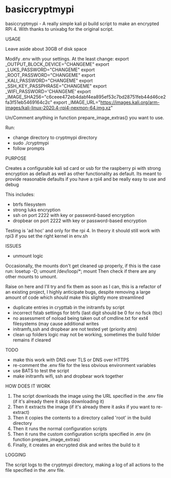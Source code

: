 # basiccryptmypi
basiccryptmypi - A really simple kali pi build script to make an encrypted RPi 4. With thanks to unixabg for the original script.

USAGE

Leave aside about 30GB of disk space 

Modify .env with your settings. At the least change:
export _OUTPUT_BLOCK_DEVICE="CHANGEME"
export _LUKS_PASSWORD="CHANGEME"
export _ROOT_PASSWORD="CHANGEME"
export _KALI_PASSWORD="CHANGEME"
export _SSH_KEY_PASSPHRASE="CHANGEME"
export _WIFI_PASSWORD='CHANGEME'
export _IMAGE_SHA256="c6ceee472eb4dabf4ea895ef53c7bd28751feb44d46ce2fa3f51eb5469164c2c"
export _IMAGE_URL="https://images.kali.org/arm-images/kali-linux-2020.4-rpi4-nexmon-64.img.xz"

Un/Comment anything in function prepare_image_extras() you want to use.

Run: 
- change directory to cryptmypi directory
- sudo ./cryptmypi
- follow prompts

PURPOSE

Creates a configurable kali sd card or usb for the raspberry pi with strong encryption as default as well as other functionality as default.
Its meant to provide reasonable defaults if you have a rpi4 and be really easy to use and debug

This includes:
- btrfs filesystem
- strong luks encryption
- ssh on port 2222 with key or password-based encryption
- dropbear on port 2222 with key or password-based encryption

Testing is 'ad hoc' and only for the rpi 4. In theory it should still work with rpi3 if you set the right kernel in env.sh

ISSUES

- unmount logic

Occasionally, the mounts don't get cleaned up properly, if this is the case run: losetup -D; umount /dev/loop/*; mount
Then check if there are any other mounts to umount.

Raise on here and I'll try and fix them as soon as I can, this is a refactor of an existing project, 
I highly anticipate bugs, despite removing a large amount of code which *should* make this slightly more streamlined

- duplicate entries in crypttab in the initramfs by script
- incorrect fstab settings for btrfs (last digit should be 0 for no fsck (tbc)
- no assessment of noload being taken out of cmdline.txt for ext4 filesystems (may cause additional writes
- initramfs,ssh and dropbear are not tested yet (priority atm)
- clean up folders logic may not be working, sometimes the build folder remains if cleared

TODO

- make this work with DNS over TLS or DNS over HTTPS
- re-comment the .env file for the less obvious environment variables
- use BATS to test the script
- make initramfs wifi, ssh and dropbear work together

HOW DOES IT WORK

1. The script downloads the image using the URL specified in the .env file (if it's already there it skips downloading it)
2. Then it extracts the image (if it's already there it asks if you want to re-extract)
3. Then it copies the contents to a directory called 'root' in the build directory
4. Then it runs the normal configuration scripts
5. Then it runs the custom configuration scripts specified in .env (in function prepare_image_extras)
6. Finally, it creates an encrypted disk and writes the build to it

LOGGING

The script logs to the cryptmypi directory, making a log of all actions to the file specified in the .env file.
